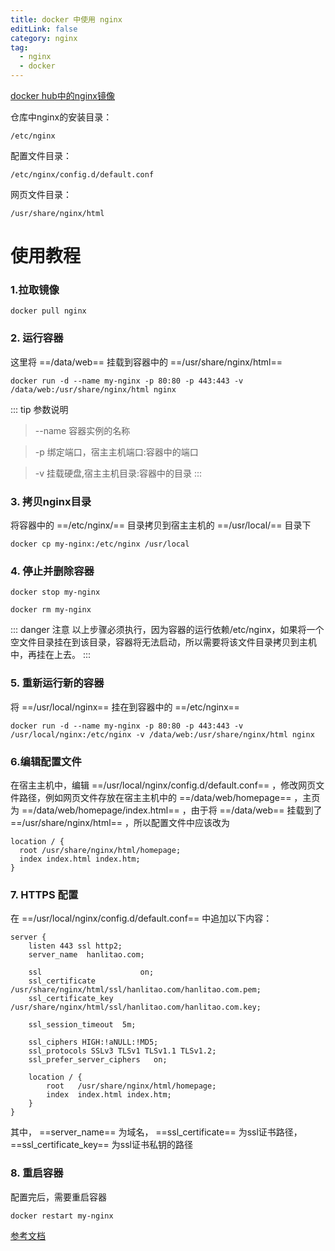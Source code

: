 ```yaml
---
title: docker 中使用 nginx
editLink: false
category: nginx
tag:
  - nginx
  - docker
---
```

[docker hub中的nginx镜像](https://hub.docker.com/_/nginx)

仓库中nginx的安装目录：
```shell
/etc/nginx
```

配置文件目录：
```shell
/etc/nginx/config.d/default.conf
```

网页文件目录：
```shell
/usr/share/nginx/html
```

# 使用教程

### 1.拉取镜像

```shell
docker pull nginx
```

### 2. 运行容器

这里将 ==/data/web== 挂载到容器中的 ==/usr/share/nginx/html== 

```shell
docker run -d --name my-nginx -p 80:80 -p 443:443 -v /data/web:/usr/share/nginx/html nginx
```
::: tip 参数说明
> --name  容器实例的名称

> -p 绑定端口，宿主主机端口:容器中的端口

> -v 挂载硬盘,宿主主机目录:容器中的目录
:::

### 3. 拷贝nginx目录

将容器中的 ==/etc/nginx/== 目录拷贝到宿主主机的 ==/usr/local/== 目录下
```shell
docker cp my-nginx:/etc/nginx /usr/local
```
### 4. 停止并删除容器

```shell
docker stop my-nginx

docker rm my-nginx
```

::: danger 注意
以上步骤必须执行，因为容器的运行依赖/etc/nginx，如果将一个空文件目录挂在到该目录，容器将无法启动，所以需要将该文件目录拷贝到主机中，再挂在上去。
:::

### 5. 重新运行新的容器

将 ==/usr/local/nginx== 挂在到容器中的 ==/etc/nginx==
```shell
docker run -d --name my-nginx -p 80:80 -p 443:443 -v /usr/local/nginx:/etc/nginx -v /data/web:/usr/share/nginx/html nginx
```

### 6.编辑配置文件

在宿主主机中，编辑 ==/usr/local/nginx/config.d/default.conf== ，修改网页文件路径，例如网页文件存放在宿主主机中的 ==/data/web/homepage== ，主页为 ==/data/web/homepage/index.html== ，由于将 ==/data/web== 挂载到了 ==/usr/share/nginx/html== ，所以配置文件中应该改为

```shell
location / {
  root /usr/share/nginx/html/homepage;
  index index.html index.htm;
}
```

### 7. HTTPS 配置
在 ==/usr/local/nginx/config.d/default.conf== 中追加以下内容：
```shell
server {
    listen 443 ssl http2;
    server_name  hanlitao.com;

    ssl                      on;
    ssl_certificate          /usr/share/nginx/html/ssl/hanlitao.com/hanlitao.com.pem;
    ssl_certificate_key      /usr/share/nginx/html/ssl/hanlitao.com/hanlitao.com.key;

    ssl_session_timeout  5m;

    ssl_ciphers HIGH:!aNULL:!MD5;
    ssl_protocols SSLv3 TLSv1 TLSv1.1 TLSv1.2;
    ssl_prefer_server_ciphers   on;

    location / {
        root   /usr/share/nginx/html/homepage;
        index  index.html index.htm;
    }
}
```

其中， ==server_name== 为域名， ==ssl_certificate== 为ssl证书路径， ==ssl_certificate_key== 为ssl证书私钥的路径
### 8. 重启容器
配置完后，需要重启容器
```shell
docker restart my-nginx
```



[参考文档](https://blog.csdn.net/sculpta/article/details/107498446)